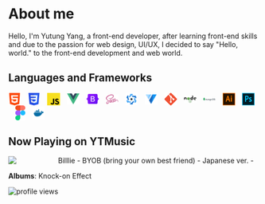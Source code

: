 # About me

Hello, I'm Yutung Yang, a front-end developer, after learning front-end skills and due to the passion for web design, UI/UX, I decided to say "Hello, world." to the front-end development and web world.

## Languages and Frameworks

<img align="center" src="assets/html.png" width="5%"
/>&emsp;<img align="center" src="assets/css.png" width="5%"
/>&emsp;<img align="center" src="assets/js.png" width="5%"
/>&emsp;<img align="center" src="assets/vue.png" width="5%"
/>&emsp;<img align="center" src="assets/Bootstrap_logo.svg.png" width="5%"
/>&emsp;<img align="center" src="assets/sass.png" width="5%"
/>&emsp;<img align="center" src="assets/Quasar_Logo.png" width="5%"
/>&emsp;<img align="center" src="assets/vuetify.svg" width="5%"
/>&emsp;<img align="center" src="assets/git.png" width="5%"
/>&emsp;<img align="center" src="assets/node.png" width="5%"
/>&emsp;<img align="center" src="assets/mongodb.png" width="5%"
/>&emsp;<img align="center" src="assets/ai.png" width="5%"
/>&emsp;<img align="center" src="assets/ps.png" width="5%"
/>&emsp;<img align="center" src="assets/Figma-logo.svg" width="4%"
/>&emsp;<img align="center" src="assets/docker.svg" width="5%"/>

## Now Playing on YTMusic

[<img align="left" width="100" src="https://lh3.googleusercontent.com/DXa7t_Z9h35cDJL1u3B62Z-wIqcfTvYxEQ42Xy8iHUmRnz4BdSF-KdZzquGEcG1cSNEJpAOr8IABpjmj">](https://music.youtube.com/watch?v=tiSyj9BMHGY)

Billlie - BYOB (bring your own best friend) - Japanese ver. -

**Albums**: Knock-on Effect

![profile views](https://komarev.com/ghpvc/?username=wdf3321)

